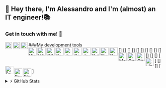 ## 👋 Hey there, I'm Alessandro and I'm (almost) an IT engineer!📚

### Get in touch with me! 🤝
[<img align="left" alt="LinkedIn" width="22px" src="https://cdn.jsdelivr.net/npm/simple-icons@v3/icons/linkedin.svg" />][linkedin]
[<img align="left" alt="Instagram" width="22px" src="https://cdn.jsdelivr.net/npm/simple-icons@v3/icons/instagram.svg" />][instagram]
[<img align="left" alt="Telegram" width="22px" src="https://cdn.jsdelivr.net/npm/simple-icons@3.12.0/icons/telegram.svg" />][telegram]
###My development tools
<br>
[<img align="left" alt="Visual Studio Code" width="26px" src="https://cdn.jsdelivr.net/npm/simple-icons@3.12.0/icons/visualstudiocode.svg">]
[<img align="left" alt="HTML5" width="26px" src="https://cdn.jsdelivr.net/npm/simple-icons@3.12.0/icons/html5.svg">]
[<img align="left" alt="CSS3" width="26px" src="https://cdn.jsdelivr.net/npm/simple-icons@3.12.0/icons/css3.svg">]
[<img align="left" alt="Sass" width="26px" src="https://cdn.jsdelivr.net/npm/simple-icons@3.12.0/icons/sass.svg">]
[<img align="left" alt="JavaScript" width="26px" src="https://cdn.jsdelivr.net/npm/simple-icons@3.12.0/icons/javascript.svg">]
[<img align="left" alt="C++" width="26px" src="https://cdn.jsdelivr.net/npm/simple-icons@3.12.0/icons/cplusplus.svg">]
[<img align="left" alt="Java" width="26px" src="https://cdn.jsdelivr.net/npm/simple-icons@3.12.0/icons/java.svg">]
[<img align="left" alt="Python3" width="26px" src="https://cdn.jsdelivr.net/npm/simple-icons@3.12.0/icons/python.svg">]
[<img align="left" alt="NumPy" width="26px" src="https://cdn.jsdelivr.net/npm/simple-icons@3.12.0/icons/numpy.svg">]
[<img align="left" alt="Pandas" width="26px" src="https://cdn.jsdelivr.net/npm/simple-icons@3.12.0/icons/pandas.svg">]
[<img align="left" alt="MongoDB" width="26px" src="https://cdn.jsdelivr.net/npm/simple-icons@3.12.0/icons/mongodb.svg">]
[<img align="left" alt="Git" width="26px" src="https://cdn.jsdelivr.net/npm/simple-icons@3.12.0/icons/git.svg">]
[<img align="left" alt="GitHub" width="26px" src="https://cdn.jsdelivr.net/npm/simple-icons@3.12.0/icons/github.svg">]
[<img align="left" alt="Linux" width="26px" src="https://cdn.jsdelivr.net/npm/simple-icons@3.12.0/icons/linux.svg">]
[<img align="left" alt="RedHat" width="26px" src="https://cdn.jsdelivr.net/npm/simple-icons@3.12.0/icons/redhat.svg">]
[<img align="left" alt="Raspberry Pi" width="26px" src="https://cdn.jsdelivr.net/npm/simple-icons@3.12.0/icons/raspberrypi.svg">]
[<img align="left" alt="Plex" width="26px" src="https://cdn.jsdelivr.net/npm/simple-icons@3.12.0/icons/plex.svg">]

<details>
  <summary>⚡ GitHub Stats</summary>

  <img align="left" alt="Scla's GitHub Stats" src="https://github-readme-stats.codestackr.vercel.app/api?username=Sclafus&show_icons=true&hide_border=true&theme=dracula" />

</details>

[linkedin]: https://www.linkedin.com/in/alessandro-sclafani-44b331144/
[instagram]: https://www.instagram.com/sclafus/
[telegram]: https://www.t.me/sclafus